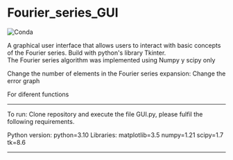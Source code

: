 # Fourier_series_GUI

![Conda](https://img.shields.io/conda/pn/conda-forge/scipy)

A graphical user interface that allows users to interact with basic concepts of the Fourier series. Build with python's library Tkinter.  
The Fourier series algorithm was implemented using Numpy y scipy only


Change the number of elements in the Fourier series expansion:
Change the error graph

For diferent functions
________________________________________________________________________________________________________________________________________

To run: Clone repository and execute the file GUI.py, please fulfil the following requirements.

  Python version:
                python=3.10
  Libraries:
                matplotlib=3.5
                numpy=1.21 
                scipy=1.7
                tk=8.6         
________________________________________________________________________________________________________________________________________
